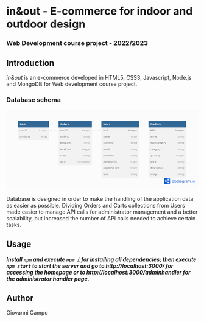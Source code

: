 # in&out - E-commerce for indoor and outdoor design

### Web Development course project - 2022/2023



## Introduction

*in&out* is an e-commerce developed in HTML5, CSS3, Javascript, Node.js and MongoDB for Web development course project.



### Database schema



![](pics/database_schema.png)



Database is designed in order to make the handling of the application data as easier as possible. Dividing Orders and Carts collections from Users made easier to manage API calls for administrator management and a better scalability, but increased the number of API calls needed to achieve certain tasks.



## Usage

##### Install `npm` and execute `npm i` for installing all dependencies; then execute `npm start` to start the server and go to http://localhost:3000/ for accessing the homepage or to http://localhost:3000/adminhandler for the administrator handler page.



## Author

Giovanni Campo